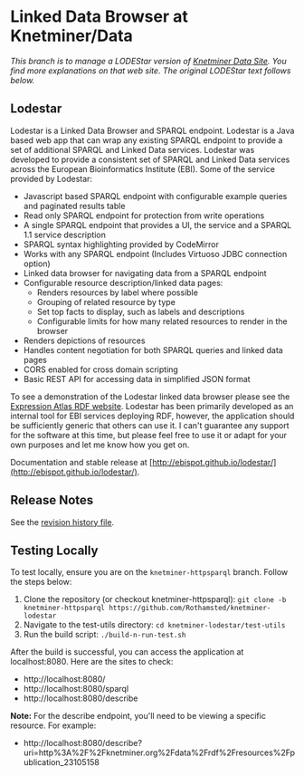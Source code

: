 # Linked Data Browser at Knetminer/Data

*This branch is to manage a LODEStar version of [Knetminer Data Site](https://knetminer.org/data). You find more explanations on that web site. The original LODEStar text follows below.*

## Lodestar

Lodestar is a Linked Data Browser and SPARQL endpoint. Lodestar is a Java based web app that can wrap any existing SPARQL endpoint to provide a set of additional SPARQL and Linked Data services. Lodestar was developed to provide a consistent set of SPARQL and Linked Data services across the European Bioinformatics Institute (EBI). Some of the service provided by Lodestar:

- Javascript based SPARQL endpoint with configurable example queries and paginated results table
- Read only SPARQL endpoint for protection from write operations
- A single SPARQL endpoint that provides a UI, the service and a SPARQL 1.1 service description
- SPARQL syntax highlighting provided by CodeMirror
- Works with any SPARQL endpoint (Includes Virtuoso JDBC connection option)
- Linked data browser for navigating data from a SPARQL endpoint
- Configurable resource description/linked data pages:
  - Renders resources by label where possible
  - Grouping of related resource by type
  - Set top facts to display, such as labels and descriptions
  - Configurable limits for how many related resources to render in the browser
- Renders depictions of resources
- Handles content negotiation for both SPARQL queries and linked data pages
- CORS enabled for cross domain scripting
- Basic REST API for accessing data in simplified JSON format

To see a demonstration of the Lodestar linked data browser please see the [Expression Atlas RDF website](http://www.ebi.ac.uk/rdf/services/atlas/sparql). Lodestar has been primarily developed as an internal tool for EBI services deploying RDF, however, the application should be sufficiently generic that others can use it. I can't guarantee any support for the software at this time, but please feel free to use it or adapt for your own purposes and let me know how you get on.

Documentation and stable release at [http://ebispot.github.io/lodestar/](http://ebispot.github.io/lodestar/).

## Release Notes

See the [revision history file](revision-history.md).

## Testing Locally

To test locally, ensure you are on the `knetminer-httpsparql` branch. Follow the steps below:

1. Clone the repository (or checkout knetminer-httpsparql):
    `git clone -b knetminer-httpsparql https://github.com/Rothamsted/knetminer-lodestar`
2. Navigate to the test-utils directory:
    `cd knetminer-lodestar/test-utils`
3. Run the build script:
    `./build-n-run-test.sh`

After the build is successful, you can access the application at localhost:8080. Here are the sites to check:

- http://localhost:8080/
- http://localhost:8080/sparql
- http://localhost:8080/describe

**Note:** For the describe endpoint, you'll need to be viewing a specific resource. For example:

- http://localhost:8080/describe?uri=http%3A%2F%2Fknetminer.org%2Fdata%2Frdf%2Fresources%2Fpublication_23105158